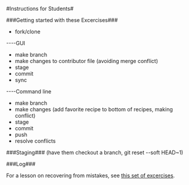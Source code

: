 #Instructions for Students#


###Getting started with these Excercises###
- fork/clone

----GUI
- make branch
- make changes to contributor file (avoiding merge conflict) 
- stage
- commit 
- sync

----Command line
- make branch
- make changes (add favorite recipe to bottom of recipes, making conflict)
- stage
- commit
- push
- resolve conflicts


###Staging###
(have them checkout a branch, git reset --soft HEAD~1)


###Log###


For a lesson on recovering from mistakes, see [this set of excercises](/Recovering_from_mistakes.md).